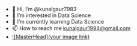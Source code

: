 - 👋 Hi, I’m @kunalgaur7983
- 👀 I’m interested in Data Science
- 🌱 I’m currently learning Data Science
- 📫 How to reach me kunalgaur1994@gmail.com
- [![MasterHead](your image link)](github.com/kunalgaur7983)

<!---
kunalgaur7983/kunalgaur7983 is a ✨ special ✨ repository because its `README.md` (this file) appears on your GitHub profile.
You can click the Preview link to take a look at your changes.
--->

